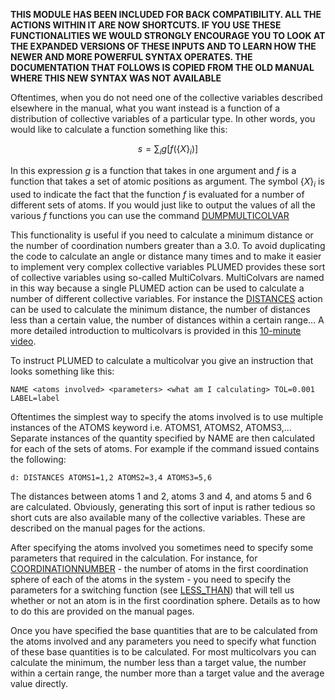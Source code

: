 __THIS MODULE HAS BEEN INCLUDED FOR BACK COMPATIBILITY.  ALL THE ACTIONS WITHIN IT ARE NOW SHORTCUTS.  IF YOU USE THESE 
FUNCTIONALITIES WE WOULD STRONGLY ENCOURAGE YOU TO LOOK AT THE EXPANDED VERSIONS OF THESE INPUTS AND TO LEARN HOW THE NEWER
AND MORE POWERFUL SYNTAX OPERATES.  THE DOCUMENTATION THAT FOLLOWS IS COPIED FROM THE OLD MANUAL WHERE THIS NEW SYNTAX WAS NOT 
AVAILABLE__

Oftentimes, when you do not need one of the collective variables described elsewhere in the manual, what you want instead is a
function of a distribution of collective variables of a particular type.  In other words, you would like to calculate a
function something like this:

$$
s = \sum_i g[f(\{X\}_i)]
$$

In this expression $g$ is a function that takes in one argument and $f$ is a function that takes a set of atomic positions
as argument. The symbol $\{X\}_i$ is used to indicate the fact that the function $f$ is evaluated for a number of different
sets of atoms.  If you would just like to output the values of all the various $f$ functions you can use the command [DUMPMULTICOLVAR](DUMPMULTICOLVAR.md)

This functionality is useful if you need to calculate a minimum distance or the number of coordination numbers greater than a 3.0.
To avoid duplicating the code to calculate an angle or distance many times and to make it easier to implement very complex collective
variables PLUMED provides these sort of collective variables using so-called MultiColvars.  MultiColvars are named in this way because a single
PLUMED action can be used to calculate a number of different collective variables.  For instance the [DISTANCES](DISTANCES.md)
action can be used to calculate the minimum distance, the number of distances less than a certain value, the number of
distances within a certain range... A more detailed introduction to multicolvars is provided in this
<a href="http://www.youtube.com/watch?v=iDvZmbWE5ps">10-minute video</a>. 

To instruct PLUMED to calculate a multicolvar you give an instruction that looks something like this:

````
NAME <atoms involved> <parameters> <what am I calculating> TOL=0.001 LABEL=label
````

Oftentimes the simplest way to specify the atoms involved is to use multiple instances of the ATOMS keyword
i.e. ATOMS1, ATOMS2, ATOMS3,...  Separate instances of the quantity specified by NAME are then calculated for
each of the sets of atoms.  For example if the command issued contains the following:

```plumed
d: DISTANCES ATOMS1=1,2 ATOMS2=3,4 ATOMS3=5,6
```

The distances between atoms 1 and 2, atoms 3 and 4, and atoms 5 and 6 are calculated. Obviously, generating
this sort of input is rather tedious so short cuts are also available many of the collective variables.
These are described on the manual pages for the actions.

After specifying the atoms involved you sometimes need to specify some parameters that required in the
calculation.  For instance, for [COORDINATIONNUMBER](COORDINATIONNUMBER.md) - the number of atoms in the first coordination
sphere of each of the atoms in the system - you need to specify the parameters for a switching function (see [LESS_THAN](LESS_THAN.md))
that will tell us whether or not an atom is in the first coordination sphere.  Details as to how to do this
are provided on the manual pages.

Once you have specified the base quantities that are to be calculated from the atoms involved and any parameters
you need to specify what function of these base quantities is to be calculated.  For most multicolvars you can calculate
the minimum, the number less than a target value, the number within a certain range, the number more than a target
value and the average value directly.
